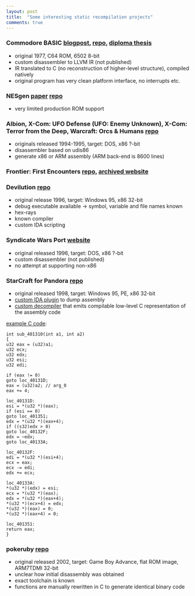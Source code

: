 ```yaml
---
layout: post
title:  "Some interesting static recompilation projects"
comments: true
---
```


### Commodore BASIC [blogpost](https://www.pagetable.com/?p=48), [repo](https://github.com/mist64/cbmbasic), [diploma thesis](http://softpear.sourceforge.net/down/steil-recompilation.pdf)

- original 1977, C64 ROM, 6502 8-bit
- custom disassembler to LLVM IR (not published)
- IR translated to C (no reconstruction of higher-level structure), compiled natively
- original program has very clean platform interface, no interrupts etc.

### NESgen [paper](https://github.com/Xenomega/NESgen/blob/master/NESgen/NESgen%20Documentation.docx) [repo](https://github.com/Xenomega/NESgen)

- very limited production ROM support

### Albion, X-Com: UFO Defense (UFO: Enemy Unknown), X-Com: Terror from the Deep, Warcraft: Orcs & Humans [repo](https://github.com/M-HT/SR)

- originals released 1994-1995, target: DOS, x86 ?-bit
- disassembler based on udis86
- generate x86 or ARM assembly (ARM back-end is 8600 lines)

### Frontier: First Encounters [repo](https://github.com/videogamepreservation/jjffe), [archived website](https://web.archive.org/web/20110303051207/http://jaj22.org.uk/jjffe/)

### Devilution [repo](https://github.com/diasurgical/devilution)

- original release 1996, target: Windows 95, x86 32-bit
- debug executable available -> symbol, variable and file names known
- hex-rays
- known compiler
- custom IDA scripting

### Syndicate Wars Port [website](http://swars.vexillium.org)

- original released 1996, target: DOS, x86 ?-bit
- custom disassembler (not published)
- no attempt at supporting non-x86

### StarCraft for Pandora [repo](https://pyra-handheld.com/boards/threads/starcraft.73844/)

- original released 1998, target: Windows 95, PE, x86 32-bit
- [custom IDA plugin](https://github.com/notaz/ia32rtools/blob/master/ida/saveasm/saveasm.cpp) to dump assembly
- [custom decompiler](https://github.com/notaz/ia32rtools/blob/master/tools/translate.c) that emits compilable low-level C representation of the assembly code

[example C code](https://pyra-handheld.com/boards/threads/starcraft.73844/page-3#post-1292054):
```
int sub_401310(int a1, int a2)
{
u32 eax = (u32)a1;
u32 ecx;
u32 edx;
u32 esi;
u32 edi;

if (eax != 0)
goto loc_40131D;
eax = (u32)a2; // arg_0
eax += 4;

loc_40131D:
esi = *(u32 *)(eax);
if (esi == 0)
goto loc_401351;
edx = *(u32 *)(eax+4);
if ((s32)edx > 0)
goto loc_40132F;
edx = ~edx;
goto loc_40133A;

loc_40132F:
edi = *(u32 *)(esi+4);
ecx = eax;
ecx -= edi;
edx += ecx;

loc_40133A:
*(u32 *)(edx) = esi;
ecx = *(u32 *)(eax);
edx = *(u32 *)(eax+4);
*(u32 *)(ecx+4) = edx;
*(u32 *)(eax) = 0;
*(u32 *)(eax+4) = 0;

loc_401351:
return eax;
}
```

### pokeruby [repo](https://github.com/pret/pokeruby)

- original released 2002, target: Game Boy Advance, flat ROM image, ARM7TDMI 32-bit
- unclear how initial disassembly was obtained
- exact toolchain is known
- functions are manually rewritten in C to generate identical binary code
